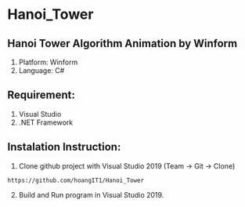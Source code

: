 # Hanoi_Tower
## Hanoi Tower Algorithm Animation by Winform
1. Platform: Winform
2. Language: C#
## Requirement:
1. Visual Studio 
2. .NET Framework
## Instalation Instruction:
1. Clone github project with Visual Studio 2019 (Team -> Git -> Clone)
```
https://github.com/hoangIT1/Hanoi_Tower
```
2. Build and Run program in Visual Studio 2019.
